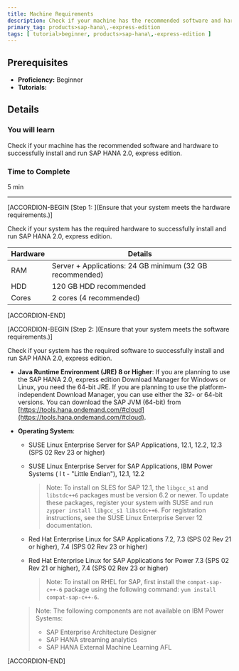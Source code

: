 ```yaml
---
title: Machine Requirements
description: Check if your machine has the recommended software and hardware to successfully install and run SAP HANA 2.0, express edition.
primary_tag: products>sap-hana\,-express-edition
tags: [ tutorial>beginner, products>sap-hana\,-express-edition ]
---
```


<!-- loioc3807913b0a340a99822bf0d97a01da6 -->

## Prerequisites
 - **Proficiency:** Beginner
 - **Tutorials:** 

## Details
### You will learn
Check if your machine has the recommended software and hardware to successfully install and run SAP HANA 2.0, express edition.

### Time to Complete
5 min

---

[ACCORDION-BEGIN [Step 1: ](Ensure that your system meets the hardware requirements.)]

Check if your system has the required hardware to successfully install and run SAP HANA 2.0, express edition.

|Hardware|Details|
|--------|-------|
|RAM|Server + Applications: 24 GB minimum (32 GB recommended)|
|HDD|120 GB HDD recommended|
|Cores|2 cores (4 recommended)|

[ACCORDION-END]

[ACCORDION-BEGIN [Step 2: ](Ensure that your system meets the software requirements.)]

Check if your system has the required software to successfully install and run SAP HANA 2.0, express edition.

-   **Java Runtime Environment (JRE) 8 or Higher**: If you are planning to use the SAP HANA 2.0, express edition Download Manager for Windows or Linux, you need the 64-bit JRE. If you are planning to use the platform-independent Download Manager, you can use either the 32- or 64-bit versions. You can download the SAP JVM (64-bit) from [https://tools.hana.ondemand.com/#cloud](https://tools.hana.ondemand.com/#cloud).
-   **Operating System**:

    -   SUSE Linux Enterprise Server for SAP Applications, 12.1, 12.2, 12.3 (SPS 02 Rev 23 or higher)
    -   SUSE Linux Enterprise Server for SAP Applications, IBM Power Systems ( I t - "Little Endian"), 12.1, 12.2

        > Note:
        > To install on SLES for SAP 12.1, the `libgcc_s1` and `libstdc++6` packages must be version 6.2 or newer. To update these packages, register your system with SUSE and run `zypper install libgcc_s1 libstdc++6`. For registration instructions, see the SUSE Linux Enterprise Server 12 documentation.
        > 
        > 

    -   Red Hat Enterprise Linux for SAP Applications 7.2, 7.3 (SPS 02 Rev 21 or higher), 7.4 (SPS 02 Rev 23 or higher)
    -   Red Hat Enterprise Linux for SAP Applications for Power 7.3 (SPS 02 Rev 21 or higher), 7.4 (SPS 02 Rev 23 or higher)

        > Note:
        > To install on RHEL for SAP, first install the `compat-sap-c++-6` package using the following command: `yum install compat-sap-c++-6`.
        > 
        > 

    > Note:
    > The following components are not available on IBM Power Systems:
    > 
    > -   SAP Enterprise Architecture Designer
    > -   SAP HANA streaming analytics
    > -   SAP HANA External Machine Learning AFL
    > 


[ACCORDION-END]


